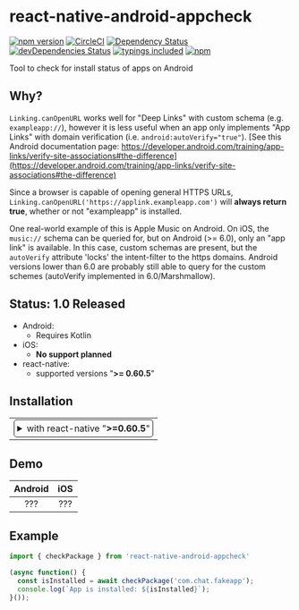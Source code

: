 <!-- Bootstrapped with make-react-native-package v0.60.3 -->

# react-native-android-appcheck
[![npm version](https://badge.fury.io/js/react-native-android-appcheck.svg)](https://badge.fury.io/js/react-native-android-appcheck)
[![CircleCI](https://circleci.com/gh/runtrizapps/react-native-android-appcheck.svg?style=svg)](https://circleci.com/gh/runtrizapps/react-native-android-appcheck)
[![Dependency Status](https://david-dm.org/runtrizapps/react-native-android-appcheck.svg)](https://david-dm.org/runtrizapps/react-native-android-appcheck)
[![devDependencies Status](https://david-dm.org/runtrizapps/react-native-android-appcheck/dev-status.svg)](https://david-dm.org/runtrizapps/react-native-android-appcheck?type=dev)
[![typings included](https://img.shields.io/badge/typings-included-brightgreen.svg?t=1495378566925)](package.json)
[![npm](https://img.shields.io/npm/l/express.svg)](https://www.npmjs.com/package/react-native-android-appcheck)

Tool to check for install status of apps on Android

## Why?

`Linking.canOpenURL` works well for "Deep Links" with custom schema (e.g. `exampleapp://`), however it is less useful when an app only implements "App Links" with domain verification (i.e. `android:autoVerify="true"`). [See this Android documentation page: https://developer.android.com/training/app-links/verify-site-associations#the-difference](https://developer.android.com/training/app-links/verify-site-associations#the-difference)

Since a browser is capable of opening general HTTPS URLs, `Linking.canOpenURL('https://applink.exampleapp.com')` will **always return true**, whether or not "exampleapp" is installed.

One real-world example of this is Apple Music on Android. On iOS, the `music://` schema can be queried for, but on Android (>= 6.0), only an "app link" is available. In this case, custom schemas are present, but the `autoVerify` attribute 'locks' the intent-filter to the https domains. Android versions lower than 6.0 are probably still able to query for the custom schemes (autoVerify implemented in 6.0/Marshmallow).

## Status: 1.0 Released

- Android:
  - Requires Kotlin
- iOS:
  - **No support planned**
- react-native:
  - supported versions "<strong>&gt;= 0.60.5</strong>"

## Installation

<table>
<td>
<details style="border: 1px solid; border-radius: 5px; padding: 5px">
  <summary>with react-native "<strong>&gt;=0.60.5</strong>"</summary>

### 0. Setup Swift and Kotlin

- Modify `android/build.gradle`:

  ```diff
  buildscript {
    ext {
      ...
  +   kotlinVersion = "1.3.50"
    }
  ...

    dependencies {
  +   classpath("org.jetbrains.kotlin:kotlin-gradle-plugin:${kotlinVersion}")
      ...
  ```

### 1. Install latest version from npm

`$ npm i react-native-android-appcheck -S`

</details>
</td>
</table>

## Demo

 Android                                       |  iOS
:---------------------------------------------:|:---------------------------------------------:
???  |  ???

## Example

```jsx
import { checkPackage } from 'react-native-android-appcheck'

(async function() {
  const isInstalled = await checkPackage('com.chat.fakeapp');
  console.log(`App is installed: ${isInstalled}`);
}());
```
